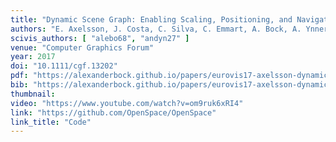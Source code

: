 ```yaml
---
title: "Dynamic Scene Graph: Enabling Scaling, Positioning, and Navigation in the Universe"
authors: "E. Axelsson, J. Costa, C. Silva, C. Emmart, A. Bock, A. Ynnerman"
scivis_authors: [ "alebo68", "andyn27" ]
venue: "Computer Graphics Forum"
year: 2017
doi: "10.1111/cgf.13202"
pdf: "https://alexanderbock.github.io/papers/eurovis17-axelsson-dynamic_scene_graph.pdf"
bib: "https://alexanderbock.github.io/papers/eurovis17-axelsson-dynamic_scene_graph.bib"
thumbnail: 
video: "https://www.youtube.com/watch?v=om9ruk6xRI4"
link: "https://github.com/OpenSpace/OpenSpace"
link_title: "Code"
---
```


